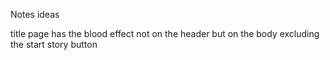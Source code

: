 Notes ideas

title page has the blood effect not on the header but on the body excluding the start story button
